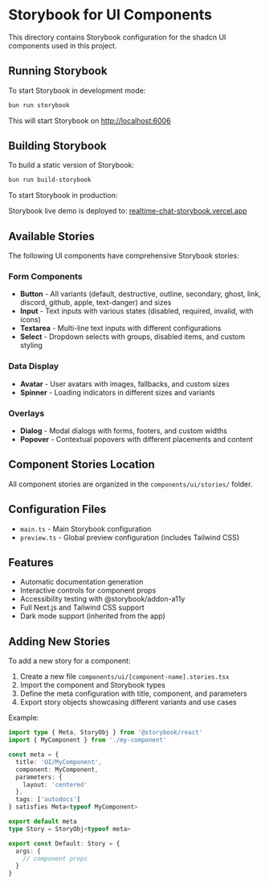 # Storybook for UI Components

This directory contains Storybook configuration for the shadcn UI components
used in this project.

## Running Storybook

To start Storybook in development mode:

```bash
bun run storybook
```

This will start Storybook on [http://localhost:6006](http://localhost:6006)

## Building Storybook

To build a static version of Storybook:

```bash
bun run build-storybook
```

To start Storybook in production:

Storybook live demo is deployed to:
[realtime-chat-storybook.vercel.app](realtime-chat-storybook.vercel.app)

## Available Stories

The following UI components have comprehensive Storybook stories:

### Form Components

- **Button** - All variants (default, destructive, outline, secondary, ghost,
  link, discord, github, apple, text-danger) and sizes
- **Input** - Text inputs with various states (disabled, required, invalid, with
  icons)
- **Textarea** - Multi-line text inputs with different configurations
- **Select** - Dropdown selects with groups, disabled items, and custom styling

### Data Display

- **Avatar** - User avatars with images, fallbacks, and custom sizes
- **Spinner** - Loading indicators in different sizes and variants

### Overlays

- **Dialog** - Modal dialogs with forms, footers, and custom widths
- **Popover** - Contextual popovers with different placements and content

## Component Stories Location

All component stories are organized in the `components/ui/stories/` folder.

## Configuration Files

- `main.ts` - Main Storybook configuration
- `preview.ts` - Global preview configuration (includes Tailwind CSS)

## Features

- Automatic documentation generation
- Interactive controls for component props
- Accessibility testing with @storybook/addon-a11y
- Full Next.js and Tailwind CSS support
- Dark mode support (inherited from the app)

## Adding New Stories

To add a new story for a component:

1. Create a new file `components/ui/[component-name].stories.tsx`
2. Import the component and Storybook types
3. Define the meta configuration with title, component, and parameters
4. Export story objects showcasing different variants and use cases

Example:

```typescript
import type { Meta, StoryObj } from '@storybook/react'
import { MyComponent } from './my-component'

const meta = {
  title: 'UI/MyComponent',
  component: MyComponent,
  parameters: {
    layout: 'centered'
  },
  tags: ['autodocs']
} satisfies Meta<typeof MyComponent>

export default meta
type Story = StoryObj<typeof meta>

export const Default: Story = {
  args: {
    // component props
  }
}
```
